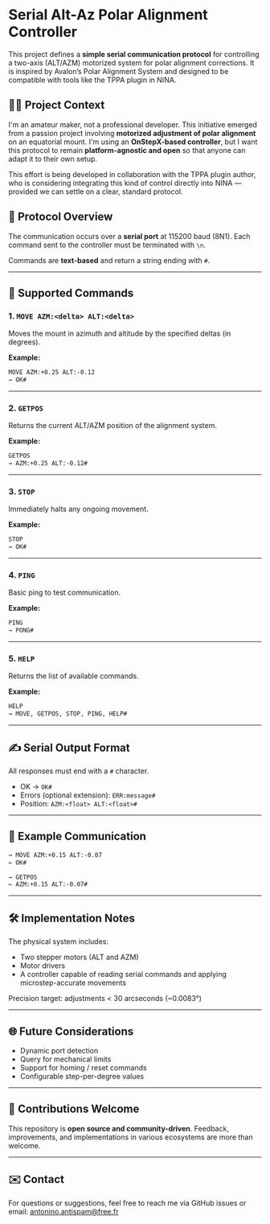 # Serial Alt-Az Polar Alignment Controller

This project defines a **simple serial communication protocol** for controlling a two-axis (ALT/AZM) motorized system for polar alignment corrections. It is inspired by Avalon’s Polar Alignment System and designed to be compatible with tools like the TPPA plugin in NINA.

## 👨‍🔧 Project Context

I'm an amateur maker, not a professional developer. This initiative emerged from a passion project involving **motorized adjustment of polar alignment** on an equatorial mount. I'm using an **OnStepX-based controller**, but I want this protocol to remain **platform-agnostic and open** so that anyone can adapt it to their own setup.

This effort is being developed in collaboration with the TPPA plugin author, who is considering integrating this kind of control directly into NINA — provided we can settle on a clear, standard protocol.

## 🧠 Protocol Overview

The communication occurs over a **serial port** at 115200 baud (8N1). Each command sent to the controller must be terminated with `\n`.

Commands are **text-based** and return a string ending with `#`.

---

## 📡 Supported Commands

### 1. `MOVE AZM:<delta> ALT:<delta>`
Moves the mount in azimuth and altitude by the specified deltas (in degrees).

**Example:**
```txt
MOVE AZM:+0.25 ALT:-0.12
→ OK#
```

---

### 2. `GETPOS`
Returns the current ALT/AZM position of the alignment system.

**Example:**
```txt
GETPOS
→ AZM:+0.25 ALT:-0.12#
```

---

### 3. `STOP`
Immediately halts any ongoing movement.

**Example:**
```txt
STOP
→ OK#
```

---

### 4. `PING`
Basic ping to test communication.

**Example:**
```txt
PING
→ PONG#
```

---

### 5. `HELP`
Returns the list of available commands.

**Example:**
```txt
HELP
→ MOVE, GETPOS, STOP, PING, HELP#
```

---

## ✍️ Serial Output Format

All responses must end with a `#` character.

- OK → `OK#`
- Errors (optional extension): `ERR:message#`
- Position: `AZM:<float> ALT:<float>#`

---

## 🔁 Example Communication

```txt
→ MOVE AZM:+0.15 ALT:-0.07
← OK#

→ GETPOS
← AZM:+0.15 ALT:-0.07#
```

---

## 🛠️ Implementation Notes

The physical system includes:
- Two stepper motors (ALT and AZM)
- Motor drivers
- A controller capable of reading serial commands and applying microstep-accurate movements

Precision target: adjustments < 30 arcseconds (~0.0083°)

---

## 🌐 Future Considerations

- Dynamic port detection
- Query for mechanical limits
- Support for homing / reset commands
- Configurable step-per-degree values

---

## 🤝 Contributions Welcome

This repository is **open source and community-driven**. Feedback, improvements, and implementations in various ecosystems are more than welcome.

---

## ✉️ Contact

For questions or suggestions, feel free to reach me via GitHub issues or email: antonino.antispam@free.fr
